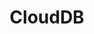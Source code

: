 ---
title: CloudDB
slug: clouddb
excerpt: Inicie as suas bases de dados em apenas alguns cliques, a OVHcloud ocupa-se do resto.
order: 11
sections: Primeiros passos, Configuração, Recursos técnicos
---